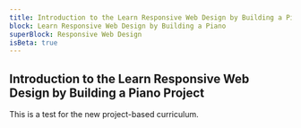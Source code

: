 ```yaml
---
title: Introduction to the Learn Responsive Web Design by Building a Piano Project
block: Learn Responsive Web Design by Building a Piano
superBlock: Responsive Web Design
isBeta: true
---
```


## Introduction to the Learn Responsive Web Design by Building a Piano Project

This is a test for the new project-based curriculum.
